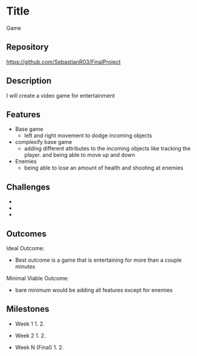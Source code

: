 # Title
Game
## Repository
https://github.com/SebastianR03/FinalProject

## Description
I will create a video game for entertainment

## Features
- Base game
	- left and right movement to dodge incoming objects  
- complexify base game
	- adding different attributes to the incoming objects like tracking the player. and being able to move up and down
- Enemies
	- being able to lose an amount of health and shooting at enemies

## Challenges
-
- 
- 

## Outcomes
Ideal Outcome:
- Best outcome is a game that is entertaining for more than a couple minutes

Minimal Viable Outcome:
- bare minimum would be adding all features except for enemies

## Milestones

- Week 1
  1. 
  2. 

- Week 2
  1. 
  2. 

- Week N (Final)
  1. 
  2. 
